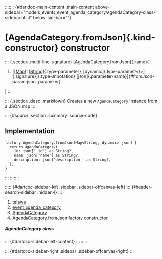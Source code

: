 ::::::: {#dartdoc-main-content .main-content above-sidebar="models_events_event_agenda_category/AgendaCategory-class-sidebar.html" below-sidebar=""}
<div>

# [AgendaCategory.fromJson]{.kind-constructor} constructor

</div>

::: {.section .multi-line-signature}
[AgendaCategory.fromJson]{.name}(

1.  [[[Map](https://api.flutter.dev/flutter/dart-core/Map-class.html)[\<[[String](https://api.flutter.dev/flutter/dart-core/String-class.html)]{.type-parameter},
    [dynamic]{.type-parameter}\>]{.signature}]{.type-annotation}
    [json]{.parameter-name}]{#fromJson-param-json .parameter}

)
:::

::: {.section .desc .markdown}
Creates a new `AgendaCategory` instance from a JSON map.
:::

::: {#source .section .summary .source-code}
## Implementation

``` language-dart
factory AgendaCategory.fromJson(Map<String, dynamic> json) {
  return AgendaCategory(
    id: json['_id'] as String?,
    name: json['name'] as String?,
    description: json['description'] as String?,
  );
}
```
:::
:::::::

::::: {#dartdoc-sidebar-left .sidebar .sidebar-offcanvas-left}
::: {#header-search-sidebar .hidden-l}
:::

1.  [talawa](../../index.html)
2.  [event_agenda_category](../../models_events_event_agenda_category/)
3.  [AgendaCategory](../../models_events_event_agenda_category/AgendaCategory-class.html)
4.  AgendaCategory.fromJson factory constructor

##### AgendaCategory class

::: {#dartdoc-sidebar-left-content}
:::
:::::

::: {#dartdoc-sidebar-right .sidebar .sidebar-offcanvas-right}
:::
